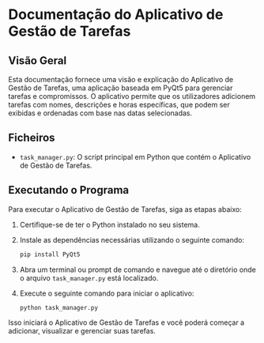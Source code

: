 # Documentação do Aplicativo de Gestão de Tarefas

## Visão Geral

Esta documentação fornece uma visão e explicação do Aplicativo de Gestão de Tarefas, uma aplicação baseada em PyQt5 para gerenciar tarefas e compromissos. O aplicativo permite que os utilizadores adicionem tarefas com nomes, descrições e horas específicas, que podem ser exibidas e ordenadas com base nas datas selecionadas.

## Ficheiros

- `task_manager.py`: O script principal em Python que contém o Aplicativo de Gestão de Tarefas.

## Executando o Programa

Para executar o Aplicativo de Gestão de Tarefas, siga as etapas abaixo:

1. Certifique-se de ter o Python instalado no seu sistema.
2. Instale as dependências necessárias utilizando o seguinte comando:

    ```bash
    pip install PyQt5
    ```

3. Abra um terminal ou prompt de comando e navegue até o diretório onde o arquivo `task_manager.py` está localizado.
4. Execute o seguinte comando para iniciar o aplicativo:

    ```bash
    python task_manager.py
    ```

Isso iniciará o Aplicativo de Gestão de Tarefas e você poderá começar a adicionar, visualizar e gerenciar suas tarefas.

